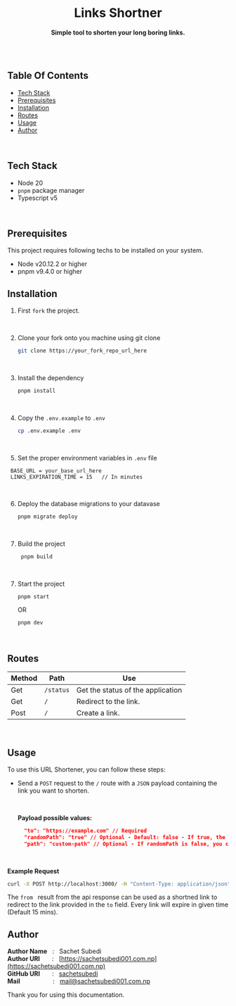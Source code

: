 <h1 align="center" style="border: 0;"> Links Shortner </h1>

<p align="center"><b>Simple tool to shorten your long boring links.</b></p>

<br><br>

## Table Of Contents

- [Tech Stack](#tech-stack)
- [Prerequisites](#prerequisites)
- [Installation](#installation)
- [Routes](#routes)
- [Usage](#usage)
- [Author](#author)

<br>

## Tech Stack

- Node 20
- `pnpm` package manager
- Typescript v5

<br>

## Prerequisites

This project requires following techs to be installed on your system.

- Node v20.12.2 or higher
- pnpm v9.4.0 or higher

## Installation

1. First `fork` the project.

<br>

2. Clone your fork onto you machine using git clone

   ```bash
   git clone https://your_fork_repo_url_here
   ```

<br>

3. Install the dependency

   ```bash
   pnpm install
   ```

<br>

4. Copy the `.env.example` to `.env`

   ```bash
   cp .env.example .env
   ```

<br>

5. Set the proper environment variables in `.env` file

```env
 BASE_URL = your_base_url_here
 LINKS_EXPIRATION_TIME = 15   // In minutes
```

<br>

6. Deploy the database migrations to your datavase

   ```bash
   pnpm migrate deploy
   ```

   <br>

7. Build the project

   ```bash
    pnpm build
   ```

<br>

7. Start the project

   ```bash
   pnpm start
   ```

   OR

   ```bash
   pnpm dev
   ```

<br>

## Routes

| Method | Path      | Use                               |
| ------ | --------- | --------------------------------- |
| Get    | `/status` | Get the status of the application |
| Get    | `/`       | Redirect to the link.             |
| Post   | `/`       | Create a link.                    |

<br>

## Usage

To use this URL Shortener, you can follow these steps:

- Send a `POST` request to the `/` route with a `JSON` payload containing the link you want to shorten.

  <br>

  **Payload possible values:**

  ```json
    "to": "https://example.com" // Required
    "randomPath": "true" // Optional - Default: false - If true, the path will be generated randomly.
    "path": "custom-path" // Optional - If randomPath is false, you can provide a custom path.
  ```

 <br>
 
   **Example Request**
 ```bash
 curl -X POST http://localhost:3000/ -H "Content-Type: application/json" -d '{"to": "https://example.com", "randomPath": true}'
 ```

The `from ` result from the api response can be used as a shortned link to redirect to the link provided in the `to` field. Every link will expire in given time (Default 15 mins).
<br>

## Author

**Author Name** &nbsp; : &nbsp; Sachet Subedi <br>
**Author URI** &nbsp; &nbsp; &nbsp; : &nbsp; [https://sachetsubedi001.com.np](https://sachetsubedi001.com.np) <br>
**GitHub URI** &nbsp; &nbsp; &nbsp; : &nbsp; [sachetsubedi](https://github.com/sachetsubedi) <br>
**Mail** &nbsp; &nbsp; &nbsp; &nbsp; &nbsp; &nbsp; &nbsp; &nbsp; &nbsp; : &nbsp; [mail@sachetsubedi001.com.np](mailto:mail@sachetsubedi001.com.np)<br>

Thank you for using this documentation.
